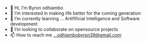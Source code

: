- 👋 Hi, I’m Byron odhiambo
- 👀 I’m interested in making life better for the coming generation
- 🌱 I’m currently learning ... Artifificial Intelligence and Software development
- 💞️ I’m looking to collaborate on opensource projects
- 📫 How to reach me ...odhiambobyron39@gmail.com

<!---
Byron94odhiambo/Byron94odhiambo is a ✨ special ✨ repository because its `README.md` (this file) appears on your GitHub profile.
You can click the Preview link to take a look at your changes.
--->

